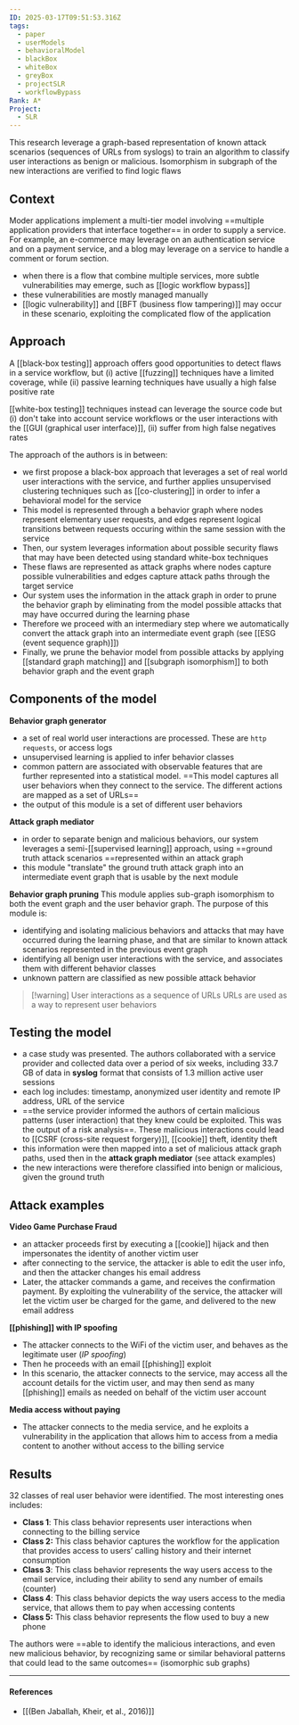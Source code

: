 ```yaml
---
ID: 2025-03-17T09:51:53.316Z
tags:
  - paper
  - userModels
  - behavioralModel
  - blackBox
  - whiteBox
  - greyBox
  - projectSLR
  - workflowBypass
Rank: A*
Project:
  - SLR
---
```

This research leverage a graph-based representation of known attack scenarios (sequences of URLs from syslogs) to train an algorithm to classify user interactions as benign or malicious. Isomorphism in subgraph of the new interactions are verified to find logic flaws
## Context

Moder applications implement a multi-tier model involving ==multiple application providers that interface together== in order to supply a service. For example, an e-commerce may leverage on an authentication service and on a payment service, and a blog may leverage on a service to handle a comment or forum section.
- when there is a flow that combine multiple services, more subtle vulnerabilities may emerge, such as [[logic workflow bypass]]
- these vulnerabilities are mostly managed manually
- [[logic vulnerability]] and [[BFT (business flow tampering)]] may occur in these scenario, exploiting the complicated flow of the application

## Approach

A [[black-box testing]] approach offers good opportunities to detect flaws in a service workflow, but (i) active [[fuzzing]] techniques have a limited coverage, while (ii) passive learning techniques have usually a high false positive rate

[[white-box testing]] techniques instead can leverage the source code but (i) don't take into account service workflows or the user interactions with the [[GUI (graphical user interface)]], (ii) suffer from high false negatives rates

The approach of the authors is in between:
- we first propose a black-box approach that leverages a set of real world user interactions with the service, and further applies unsupervised clustering techniques such as [[co-clustering]] in order to infer a behavioral model for the service
- This model is represented through a behavior graph where nodes represent elementary user requests, and edges represent logical transitions between requests occuring within the same session with the service
- Then, our system leverages information about possible security flaws that may have been detected using standard white-box techniques
- These flaws are represented as attack graphs where nodes capture possible vulnerabilities and edges capture attack paths through the target service
- Our system uses the information in the attack graph in order to prune the behavior graph by eliminating from the model possible attacks that may have occurred during the learning phase
- Therefore we proceed with an intermediary step where we automatically convert the attack graph into an intermediate event graph (see [[ESG (event sequence graph)]])
- Finally, we prune the behavior model from possible attacks by applying [[standard graph matching]] and [[subgraph isomorphism]] to both behavior graph and the event graph

## Components of the model

**Behavior graph generator**
- a set of real world user interactions are processed. These are `http requests`, or access logs
- unsupervised learning is applied to infer behavior classes
- common pattern are associated with observable features that are further represented into a statistical model. ==This model captures all user behaviors when they connect to the service. The different actions are mapped as a set of URLs==
- the output of this module is a set of different user behaviors

**Attack graph mediator**
- in order to separate benign and malicious behaviors, our system leverages a semi-[[supervised learning]] approach, using ==ground truth attack scenarios ==represented within an attack graph
- this module "translate" the ground truth attack graph into an intermediate event graph that is usable by the next module

**Behavior graph pruning**
This module applies sub-graph isomorphism to both the event graph and the user behavior graph. The purpose of this module is:
- identifying and isolating malicious behaviors and attacks that may have occurred during the learning phase, and that are similar to known attack scenarios represented in the previous event graph
- identifying all benign user interactions with the service, and associates them with different behavior classes
- unknown pattern are classified as new possible attack behavior

> [!warning] User interactions as a sequence of URLs
> URLs are used as a way to represent user behaviors

## Testing the model

- a case study was presented. The authors collaborated with a service provider and collected data over a period of six weeks, including 33.7 GB of data in **syslog** format that consists of 1.3 million active user sessions
- each log includes: timestamp, anonymized user identity and remote IP address, URL of the service
- ==the service provider informed the authors of certain malicious patterns (user interaction) that they knew could be exploited. This was the output of a risk analysis==. These malicious interactions could lead to [[CSRF (cross-site request forgery)]], [[cookie]] theft, identity theft
- this information were then mapped into a set of malicious attack graph paths, used then in the **attack graph mediator** (see attack examples)
- the new interactions were therefore classified into benign or malicious, given the ground truth

## Attack examples

**Video Game Purchase Fraud**
- an attacker proceeds first by executing a [[cookie]] hijack and then impersonates the identity of another victim user
- after connecting to the service, the attacker is able to edit the user info, and then the attacker changes his email address
- Later, the attacker commands a game, and receives the confirmation payment. By exploiting the vulnerability of the service, the attacker will let the victim user be charged for the game, and delivered to the new email address

**[[phishing]] with IP spoofing**
- The attacker connects to the WiFi of the victim user, and behaves as the legitimate user (*IP spoofing*)
- Then he proceeds with an email [[phishing]] exploit
- In this scenario, the attacker connects to the service, may access all the account details for the victim user, and may then send as many [[phishing]] emails as needed on behalf of the victim user account

**Media access without paying**
- The attacker connects to the media service, and he exploits a vulnerability in the application that allows him to access from a media content to another without access to the billing service

## Results

32 classes of real user behavior were identified. The most interesting ones includes:

- **Class 1**: This class behavior represents user interactions when connecting to the billing service
- **Class 2:** This class behavior captures the workflow for the application that provides access to users’ calling history and their internet consumption
- **Class 3**: This class behavior represents the way users access to the email service, including their ability to send any number of emails (counter)
- **Class 4**: This class behavior depicts the way users access to the media service, that allows them to pay when accessing contents
- **Class 5:** This class behavior represents the flow used to buy a new phone

The authors were ==able to identify the malicious interactions, and even new malicious behavior, by recognizing same or similar behavioral patterns that could lead to the same outcomes== (isomorphic sub graphs)

---
#### References
- [[(Ben Jaballah, Kheir, et al., 2016)]]
